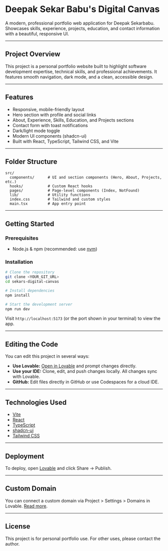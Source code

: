 # Deepak Sekar Babu's Digital Canvas

A modern, professional portfolio web application for Deepak Sekarbabu. Showcases skills, experience, projects, education, and contact information with a beautiful, responsive UI.

---

## Project Overview

This project is a personal portfolio website built to highlight software development expertise, technical skills, and professional achievements. It features smooth navigation, dark mode, and a clean, accessible design.

---

## Features

- Responsive, mobile-friendly layout
- Hero section with profile and social links
- About, Experience, Skills, Education, and Projects sections
- Contact form with toast notifications
- Dark/light mode toggle
- Modern UI components (shadcn-ui)
- Built with React, TypeScript, Tailwind CSS, and Vite

---

## Folder Structure

```
src/
  components/      # UI and section components (Hero, About, Projects, etc.)
  hooks/           # Custom React hooks
  pages/           # Page-level components (Index, NotFound)
  lib/             # Utility functions
  index.css        # Tailwind and custom styles
  main.tsx         # App entry point
```

---

## Getting Started

### Prerequisites

- Node.js & npm (recommended: use [nvm](https://github.com/nvm-sh/nvm#installing-and-updating))

### Installation

```sh
# Clone the repository
git clone <YOUR_GIT_URL>
cd sekars-digital-canvas

# Install dependencies
npm install

# Start the development server
npm run dev
```

Visit `http://localhost:5173` (or the port shown in your terminal) to view the app.

---

## Editing the Code

You can edit this project in several ways:

- **Use Lovable:** [Open in Lovable](https://lovable.dev/projects/dd20981d-3418-461b-a93d-3352f790e365) and prompt changes directly.
- **Use your IDE:** Clone, edit, and push changes locally. All changes sync with Lovable.
- **GitHub:** Edit files directly in GitHub or use Codespaces for a cloud IDE.

---

## Technologies Used

- [Vite](https://vitejs.dev/)
- [React](https://react.dev/)
- [TypeScript](https://www.typescriptlang.org/)
- [shadcn-ui](https://ui.shadcn.com/)
- [Tailwind CSS](https://tailwindcss.com/)

---

## Deployment

To deploy, open [Lovable](https://lovable.dev/projects/dd20981d-3418-461b-a93d-3352f790e365) and click Share → Publish.

---

## Custom Domain

You can connect a custom domain via Project > Settings > Domains in Lovable. [Read more](https://docs.lovable.dev/tips-tricks/custom-domain#step-by-step-guide).

---

## License

This project is for personal portfolio use. For other uses, please contact the author.
